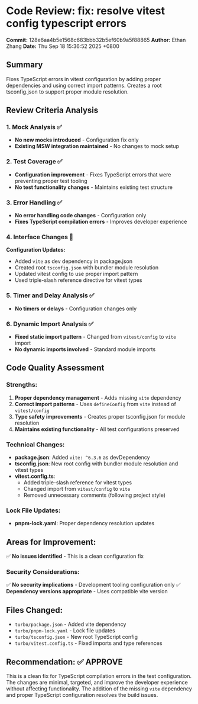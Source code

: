 # Code Review: fix: resolve vitest config typescript errors

**Commit:** 128e6aa4b5e1568c683bbb32b5ef60b9a5f88865
**Author:** Ethan Zhang
**Date:** Thu Sep 18 15:36:52 2025 +0800

## Summary

Fixes TypeScript errors in vitest configuration by adding proper dependencies and using correct import patterns. Creates a root tsconfig.json to support proper module resolution.

## Review Criteria Analysis

### 1. Mock Analysis ✅
- **No new mocks introduced** - Configuration fix only
- **Existing MSW integration maintained** - No changes to mock setup

### 2. Test Coverage ✅
- **Configuration improvement** - Fixes TypeScript errors that were preventing proper test tooling
- **No test functionality changes** - Maintains existing test structure

### 3. Error Handling ✅
- **No error handling code changes** - Configuration only
- **Fixes TypeScript compilation errors** - Improves developer experience

### 4. Interface Changes 🔧
**Configuration Updates:**
- Added `vite` as dev dependency in package.json
- Created root `tsconfig.json` with bundler module resolution
- Updated vitest config to use proper import pattern
- Used triple-slash reference directive for vitest types

### 5. Timer and Delay Analysis ✅
- **No timers or delays** - Configuration changes only

### 6. Dynamic Import Analysis ✅
- **Fixed static import pattern** - Changed from `vitest/config` to `vite` import
- **No dynamic imports involved** - Standard module imports

## Code Quality Assessment

### Strengths:
1. **Proper dependency management** - Adds missing `vite` dependency
2. **Correct import patterns** - Uses `defineConfig` from `vite` instead of `vitest/config`
3. **Type safety improvements** - Creates proper tsconfig.json for module resolution
4. **Maintains existing functionality** - All test configurations preserved

### Technical Changes:
- **package.json**: Added `vite: ^6.3.6` as devDependency
- **tsconfig.json**: New root config with bundler module resolution and vitest types
- **vitest.config.ts**:
  - Added triple-slash reference for vitest types
  - Changed import from `vitest/config` to `vite`
  - Removed unnecessary comments (following project style)

### Lock File Updates:
- **pnpm-lock.yaml**: Proper dependency resolution updates

## Areas for Improvement:
✅ **No issues identified** - This is a clean configuration fix

### Security Considerations:
✅ **No security implications** - Development tooling configuration only
✅ **Dependency versions appropriate** - Uses compatible vite version

## Files Changed:
- `turbo/package.json` - Added vite dependency
- `turbo/pnpm-lock.yaml` - Lock file updates
- `turbo/tsconfig.json` - New root TypeScript config
- `turbo/vitest.config.ts` - Fixed imports and type references

## Recommendation: ✅ APPROVE

This is a clean fix for TypeScript compilation errors in the test configuration. The changes are minimal, targeted, and improve the developer experience without affecting functionality. The addition of the missing `vite` dependency and proper TypeScript configuration resolves the build issues.
